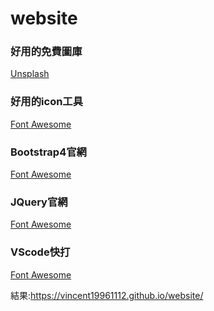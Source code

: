 # website
<h3>好用的免費圖庫</h3>
<p><a href="https://unsplash.com/">Unsplash</a><p> 
<h3>好用的icon工具</h3>
<p><a href="https://fontawesome.com/icons?d=gallery">Font Awesome</a><p> 
<h3>Bootstrap4官網</h3>
<p><a href="https://getbootstrap.com/">Font Awesome</a><p> 
<h3>JQuery官網</h3>
<p><a href="https://jquery.com/">Font Awesome</a><p>   
<h3>VScode快打</h3>
<p><a href=" https://www.cnblogs.com/summit7ca/p/6944215.html">Font Awesome</a><p> 
  
結果:https://vincent19961112.github.io/website/
